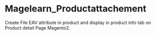 # Magelearn_Productattachement
Create File EAV attribute in product and display in product info tab on Product detail Page Magento2.
